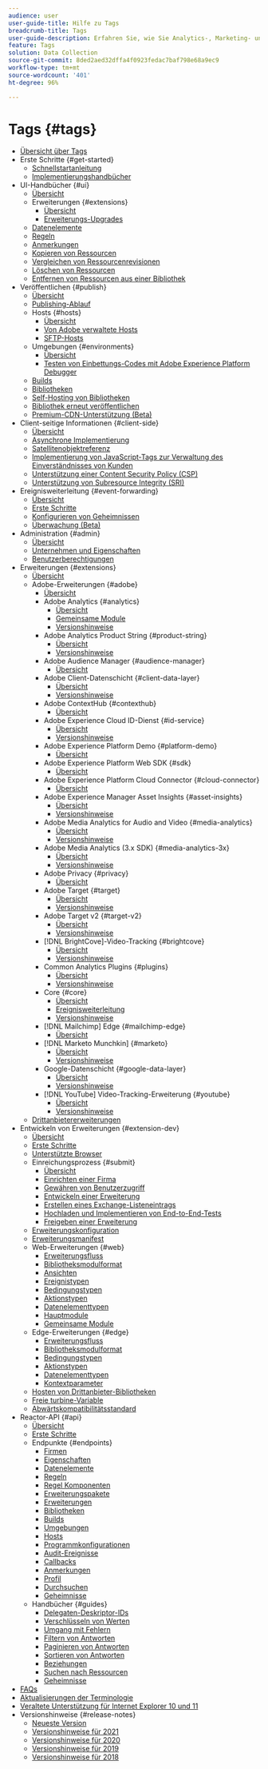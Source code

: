 ```yaml
---
audience: user
user-guide-title: Hilfe zu Tags
breadcrumb-title: Tags
user-guide-description: Erfahren Sie, wie Sie Analytics-, Marketing- und Anzeigen-Tags bereitstellen und verwalten können, um Kundenerlebnisse zu optimieren.
feature: Tags
solution: Data Collection
source-git-commit: 8ded2aed32dffa4f0923fedac7baf798e68a9ec9
workflow-type: tm+mt
source-wordcount: '401'
ht-degree: 96%

---
```



# Tags {#tags}

* [Übersicht über Tags](./home.md)
* Erste Schritte {#get-started}
   * [Schnellstartanleitung](./quick-start/quick-start.md)
   * [Implementierungshandbücher](./quick-start/implementation-guides.md)
* UI-Handbücher {#ui}
   * [Übersicht](./ui/managing-resources/overview.md)
   * Erweiterungen {#extensions}
      * [Übersicht](./ui/managing-resources/extensions/overview.md)
      * [Erweiterungs-Upgrades](./ui/managing-resources/extensions/extension-upgrade.md)
   * [Datenelemente](./ui/managing-resources/data-elements.md)
   * [Regeln](./ui/managing-resources/rules.md)
   * [Anmerkungen](./ui/managing-resources/notes.md)
   * [Kopieren von Ressourcen](./ui/managing-resources/copying-resources.md)
   * [Vergleichen von Ressourcenrevisionen](./ui/managing-resources/compare-resource-revisions.md)
   * [Löschen von Ressourcen](./ui/managing-resources/delete-resources.md)
   * [Entfernen von Ressourcen aus einer Bibliothek](./ui/managing-resources/remove-resources-from-library.md)
* Veröffentlichen {#publish}
   * [Übersicht](./ui/publishing/overview.md)
   * [Publishing-Ablauf](./ui/publishing/publishing-flow.md)
   * Hosts {#hosts}
      * [Übersicht](./ui/publishing/hosts/hosts-overview.md)
      * [Von Adobe verwaltete Hosts](./ui/publishing/hosts/managed-by-adobe-host.md)
      * [SFTP-Hosts](./ui/publishing/hosts/sftp-host.md)
   * Umgebungen {#environments}
      * [Übersicht](./ui/publishing/environments.md)
      * [Testen von Einbettungs-Codes mit Adobe Experience Platform Debugger](./ui/publishing/embed-code-testing.md)
   * [Builds](./ui/publishing/builds.md)
   * [Bibliotheken](./ui/publishing/libraries.md)
   * [Self-Hosting von Bibliotheken](./ui/publishing/hosts/self-hosting-libraries.md)
   * [Bibliothek erneut veröffentlichen](./ui/publishing/republish.md)
   * [Premium-CDN-Unterstützung (Beta)](./ui/publishing/premium-cdn.md)
* Client-seitige Informationen {#client-side}
   * [Übersicht](./ui/client-side/overview.md)
   * [Asynchrone Implementierung](./ui/client-side/asynchronous-deployment.md)
   * [Satellitenobjektreferenz](./ui/client-side/satellite-object.md)
   * [Implementierung von JavaScript-Tags zur Verwaltung des Einverständnisses von Kunden](./ui/client-side/consent.md)
   * [Unterstützung einer Content Security Policy (CSP)](./ui/client-side/content-security-policy.md)
   * [Unterstützung von Subresource Integrity (SRI)](./ui/client-side/sri.md)
* Ereignisweiterleitung {#event-forwarding}
   * [Übersicht](./ui/event-forwarding/overview.md)
   * [Erste Schritte](./ui/event-forwarding/getting-started.md)
   * [Konfigurieren von Geheimnissen](./ui/event-forwarding/secrets.md)
   * [Überwachung (Beta)](./ui/event-forwarding/monitoring.md)
* Administration {#admin}
   * [Übersicht](./ui/administration/overview.md)
   * [Unternehmen und Eigenschaften](./ui/administration/companies-and-properties.md)
   * [Benutzerberechtigungen](./ui/administration/user-permissions.md)
* Erweiterungen {#extensions}
   * [Übersicht](./extensions/overview.md)
   * Adobe-Erweiterungen {#adobe}
      * [Übersicht](./extensions/web/overview.md)
      * Adobe Analytics {#analytics}
         * [Übersicht](./extensions/web/analytics/overview.md)
         * [Gemeinsame Module](./extensions/web/analytics/shared-modules.md)
         * [Versionshinweise](./extensions/web/analytics/release-notes.md)
      * Adobe Analytics Product String {#product-string}
         * [Übersicht](./extensions/web/product-string/overview.md)
         * [Versionshinweise](./extensions/web/product-string/release-notes.md)
      * Adobe Audience Manager {#audience-manager}
         * [Übersicht](./extensions/web/audience-manager/overview.md)
      * Adobe Client-Datenschicht {#client-data-layer}
         * [Übersicht](./extensions/web/client-data-layer/overview.md)
         * [Versionshinweise](./extensions/web/client-data-layer/release-notes.md)
      * Adobe ContextHub {#contexthub}
         * [Übersicht](./extensions/web/contexthub/overview.md)
      * Adobe Experience Cloud ID-Dienst {#id-service}
         * [Übersicht](./extensions/web/id-service/overview.md)
         * [Versionshinweise](./extensions/web/id-service/release-notes.md)
      * Adobe Experience Platform Demo {#platform-demo}
         * [Übersicht](./extensions/web/platform-demo/overview.md)
      * Adobe Experience Platform Web SDK {#sdk}
         * [Übersicht](./extensions/web/sdk/overview.md)
      * Adobe Experience Platform Cloud Connector {#cloud-connector}
         * [Übersicht](./extensions/web/cloud-connector/overview.md)
      * Adobe Experience Manager Asset Insights {#asset-insights}
         * [Übersicht](./extensions/web/asset-insights/overview.md)
         * [Versionshinweise](./extensions/web/asset-insights/release-notes.md)
      * Adobe Media Analytics for Audio and Video {#media-analytics}
         * [Übersicht](./extensions/web/media-analytics/overview.md)
         * [Versionshinweise](./extensions/web/media-analytics/release-notes.md)
      * Adobe Media Analytics (3.x SDK) {#media-analytics-3x}
         * [Übersicht](./extensions/web/media-analytics-3x/overview.md)
         * [Versionshinweise](./extensions/web/media-analytics-3x/release-notes.md)
      * Adobe Privacy {#privacy}
         * [Übersicht](./extensions/web/privacy/overview.md)
      * Adobe Target {#target}
         * [Übersicht](./extensions/web/target/overview.md)
         * [Versionshinweise](./extensions/web/target/release-notes.md)
      * Adobe Target v2 {#target-v2}
         * [Übersicht](./extensions/web/target-v2/overview.md)
         * [Versionshinweise](./extensions/web/target-v2/release-notes.md)
      * [!DNL BrightCove]-Video-Tracking {#brightcove}
         * [Übersicht](./extensions/web/brightcove/overview.md)
         * [Versionshinweise](./extensions/web/brightcove/release-notes.md)
      * Common Analytics Plugins {#plugins}
         * [Übersicht](./extensions/web/plugins/overview.md)
         * [Versionshinweise](./extensions/web/plugins/release-notes.md)
      * Core {#core}
         * [Übersicht](./extensions/web/core/overview.md)
         * [Ereignisweiterleitung](./extensions/web/core/event-forwarding.md)
         * [Versionshinweise](./extensions/web/core/release-notes.md)
      * [!DNL Mailchimp] Edge {#mailchimp-edge}
         * [Übersicht](./extensions/web/mailchimp/overview.md)
      * [!DNL Marketo Munchkin] {#marketo}
         * [Übersicht](./extensions/web/marketo/overview.md)
         * [Versionshinweise](./extensions/web/marketo/release-notes.md)
      * Google-Datenschicht {#google-data-layer}
         * [Übersicht](./extensions/web/google-data-layer/overview.md)
         * [Versionshinweise](./extensions/web/google-data-layer/release-notes.md)
      * [!DNL YouTube] Video-Tracking-Erweiterung {#youtube}
         * [Übersicht](./extensions/web/youtube/overview.md)
         * [Versionshinweise](./extensions/web/youtube/release-notes.md)
   * [Drittanbietererweiterungen](./extensions/3rd-party-extensions.md)
* Entwickeln von Erweiterungen {#extension-dev}
   * [Übersicht](./extension-dev/overview.md)
   * [Erste Schritte](./extension-dev/getting-started.md)
   * [Unterstützte Browser](./extension-dev/browsers.md)
   * Einreichungsprozess {#submit}
      * [Übersicht](./extension-dev/submit/overview.md)
      * [Einrichten einer Firma](./extension-dev/submit/setup.md)
      * [Gewähren von Benutzerzugriff](./extension-dev/submit/access.md)
      * [Entwickeln einer Erweiterung](./extension-dev/submit/develop.md)
      * [Erstellen eines Exchange-Listeneintrags](./extension-dev/submit/create-listing.md)
      * [Hochladen und Implementieren von End-to-End-Tests](./extension-dev/submit/upload-and-test.md)
      * [Freigeben einer Erweiterung](./extension-dev/submit/release.md)
   * [Erweiterungskonfiguration](./extension-dev/configuration.md)
   * [Erweiterungsmanifest](./extension-dev/manifest.md)
   * Web-Erweiterungen {#web}
      * [Erweiterungsfluss](./extension-dev/web/flow.md)
      * [Bibliotheksmodulformat](./extension-dev/web/format.md)
      * [Ansichten](./extension-dev/web/views.md)
      * [Ereignistypen](./extension-dev/web/event-types.md)
      * [Bedingungstypen](./extension-dev/web/condition-types.md)
      * [Aktionstypen](./extension-dev/web/action-types.md)
      * [Datenelementtypen](./extension-dev/web/data-element-types.md)
      * [Hauptmodule](./extension-dev/web/core.md)
      * [Gemeinsame Module](./extension-dev/web/shared.md)
   * Edge-Erweiterungen {#edge}
      * [Erweiterungsfluss](./extension-dev/edge/flow.md)
      * [Bibliotheksmodulformat](./extension-dev/edge/format.md)
      * [Bedingungstypen](./extension-dev/edge/condition-types.md)
      * [Aktionstypen](./extension-dev/edge/action-types.md)
      * [Datenelementtypen](./extension-dev/edge/data-element-types.md)
      * [Kontextparameter](./extension-dev/edge/context.md)
   * [Hosten von Drittanbieter-Bibliotheken](./extension-dev/third-party-libraries.md)
   * [Freie turbine-Variable](./extension-dev/turbine.md)
   * [Abwärtskompatibilitätsstandard](./extension-dev/backwards-compatibility.md)
* Reactor-API {#api}
   * [Übersicht](./api/overview.md)
   * [Erste Schritte](./api/getting-started.md)
   * Endpunkte {#endpoints}
      * [Firmen](./api/endpoints/companies.md)
      * [Eigenschaften](./api/endpoints/properties.md)
      * [Datenelemente](./api/endpoints/data-elements.md)
      * [Regeln](./api/endpoints/rules.md)
      * [Regel Komponenten](./api/endpoints/rule-components.md)
      * [Erweiterungspakete](./api/endpoints/extension-packages.md)
      * [Erweiterungen](./api/endpoints/extensions.md)
      * [Bibliotheken](./api/endpoints/libraries.md)
      * [Builds](./api/endpoints/builds.md)
      * [Umgebungen](./api/endpoints/environments.md)
      * [Hosts](./api/endpoints/hosts.md)
      * [Programmkonfigurationen](./api/endpoints/app-configurations.md)
      * [Audit-Ereignisse](./api/endpoints/audit-events.md)
      * [Callbacks](./api/endpoints/callbacks.md)
      * [Anmerkungen](./api/endpoints/notes.md)
      * [Profil](./api/endpoints/profile.md)
      * [Durchsuchen](./api/endpoints/search.md)
      * [Geheimnisse](./api/endpoints/secrets.md)
   * Handbücher {#guides}
      * [Delegaten-Deskriptor-IDs](./api/guides/delegate-descriptor-ids.md)
      * [Verschlüsseln von Werten](./api/guides/encrypting-values.md)
      * [Umgang mit Fehlern](./api/guides/error-handling.md)
      * [Filtern von Antworten](./api/guides/filtering.md)
      * [Paginieren von Antworten](./api/guides/pagination.md)
      * [Sortieren von Antworten](./api/guides/sorting.md)
      * [Beziehungen](./api/guides/relationships.md)
      * [Suchen nach Ressourcen](./api/guides/search.md)
      * [Geheimnisse](./api/guides/secrets.md)
* [FAQs](./faq.md)
* [Aktualisierungen der Terminologie](./term-updates.md)
* [Veraltete Unterstützung für Internet Explorer 10 und 11](./ie-deprecation.md)
* Versionshinweise {#release-notes}
   * [Neueste Version](./release-notes/current.md)
   * [Versionshinweise für 2021](./release-notes/2021.md)
   * [Versionshinweise für 2020](./release-notes/2020.md)
   * [Versionshinweise für 2019](./release-notes/2019.md)
   * [Versionshinweise für 2018](./release-notes/2018.md)